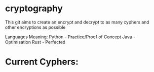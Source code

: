 # cryptography
This git aims to create an encrypt and decrypt to as many cyphers and other encryptions as possible

Languages Meaning:
Python - Practice/Proof of Concept
Java - Optimisation
Rust - Perfected

# Current Cyphers:
